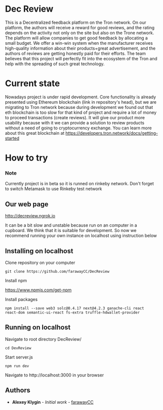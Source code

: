 # Dec Review

  This is a Decentralized feedback platform on the Tron network. On our platform, the authors will receive a reward for good reviews, and the rating depends on the activity not only on the site but also on the Trone network.
  The platform will allow companies to get good feedback by allocating a small budget. We offer a win-win system when the manufacturer receives high-quality information about their products+great advertisement, and the authors of reviews are getting honestly paid for their efforts. The team believes that this project will perfectly fit into the ecosystem of the Tron and help with the spreading of such great technology.

# Current state

Nowadays project is under rapid development. Core functionality is already presented using Ethereum blockchain (link in repository's head), but we are migrating to Tron network because during development we found out that eth blockchain is too slow for that kind of project and require a lot of money to proceed transactions (create reviews). It will give our product more usability because with it we can provide a solution to review products without a need of going to cryptocurrency exchange. You can learn more about this great blockchain at https://developers.tron.network/docs/getting-started 

# How to try
### Note

Currently project is in beta so it is runned on rinkeby network. Don't forget to switch Metamask to use Rinkeby test network 

## Our web page
http://decreview.ngrok.io

It can be a bit slow and unstable because run on an computer in a cupboard. We think that it is suitable for development. So now we recommend running your own instance on localhost using instruction below

## Installing on localhost

Clone repository on your computer
```
git clone https://github.com/farawayCC/DecReview
```

Install npm

https://www.npmjs.com/get-npm

Install packages
```
npm install --save web3 solc@0.4.17 next@4.2.3 ganache-cli react react-dom semantic-ui-react fs-extra truffle-hdwallet-provider
```

## Running on localhost

Navigate to root directory DecReview/

```
cd DevReview
```

Start server.js

```
npm run dev
```

Navigate to http://localhost:3000 in your browser


## Authors

* **Alexey Klygin** - *Initial work* - [farawayCC](https://github.com/farawayCC)
